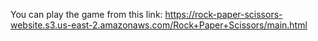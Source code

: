You can play the game from this link: https://rock-paper-scissors-website.s3.us-east-2.amazonaws.com/Rock+Paper+Scissors/main.html
